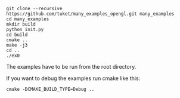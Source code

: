 ```
git clone --recursive https://github.com/tuket/many_examples_opengl.git many_examples
cd many_examples
mkdir build
python init.py
cd build
cmake ..
make -j3
cd ..
./ex0
```

The examples have to be run from the root directory.

If you want to debug the examples run cmake like this:
```
cmake -DCMAKE_BUILD_TYPE=Debug ..
```
